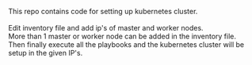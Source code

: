 This repo contains code for setting up kubernetes cluster.<br><br>
Edit inventory file and add ip's of master and worker nodes. <br>
More than 1 master or worker node can be added in the inventory file.<br>
Then finally execute all the playbooks and the kubernetes cluster will be setup in the given IP's.
